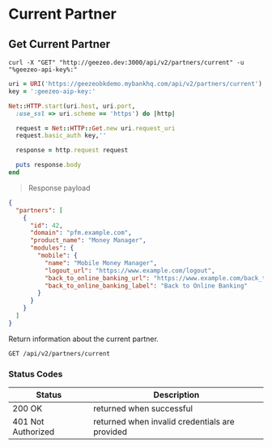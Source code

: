 # Current Partner

## Get Current Partner

```shell
curl -X "GET" "http://geezeo.dev:3000/api/v2/partners/current" -u "%geezeo-api-key%:"
```

```ruby
uri = URI('https://geezeobkdemo.mybankhq.com/api/v2/partners/current')
key = ':geezeo-aip-key:'

Net::HTTP.start(uri.host, uri.port,
  :use_ssl => uri.scheme == 'https') do |http|

  request = Net::HTTP::Get.new uri.request_uri
  request.basic_auth key,''

  response = http.request request

  puts response.body
end
```

> Response payload

```json
{
  "partners": [
    {
      "id": 42,
      "domain": "pfm.example.com",
      "product_name": "Money Manager",
      "modules": {
        "mobile": {
          "name": "Mobile Money Manager",
          "logout_url": "https://www.example.com/logout",
          "back_to_online_banking_url": "https://www.example.com/back_to_olb",
          "back_to_online_banking_label": "Back to Online Banking"
        }
      }
    }
  ]
}
```

Return information about the current partner.

`GET /api/v2/partners/current`


### Status Codes

| Status | Description |
|--------|-------------|
| 200 OK | returned when successful |
| 401 Not Authorized | returned when invalid credentials are provided |

